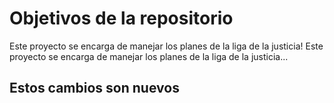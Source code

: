 # Objetivos de la repositorio

Este proyecto se encarga de manejar los planes de la liga de la justicia!
Este proyecto se encarga de manejar los planes de la liga de la justicia...


## Estos cambios son nuevos 

